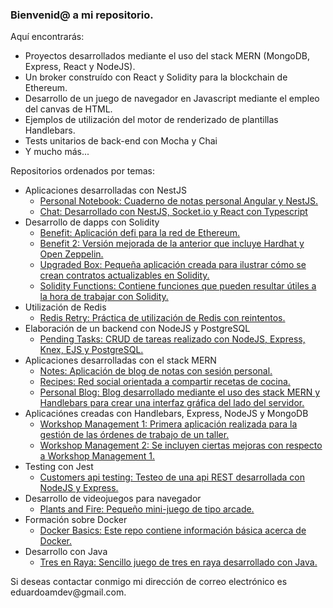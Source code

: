<h3>Bienvenid@ a mi repositorio.</h3>

<p>Aquí encontrarás:</p>

<ul>

<li>Proyectos desarrollados mediante el uso del stack MERN (MongoDB, Express, React y NodeJS).</li>
<li>Un broker construído con React y Solidity para la blockchain de Ethereum.</li>
<li>Desarrollo de un juego de navegador en Javascript mediante el empleo del canvas de HTML.</li>
<li>Ejemplos de utilización del motor de renderizado de plantillas Handlebars.</li>
<li>Tests unitarios de back-end con Mocha y Chai</li>
<li>Y mucho más...</li>

</ul>

<p>Repositorios ordenados por temas:</p>

<ul>
  
<li>
<span>Aplicaciones desarrolladas con NestJS</span>
<ul>
<li>
<a href="https://github.com/eduardoamdev/personal-notebook">Personal Notebook: Cuaderno de notas personal Angular y NestJS.</a>
</li>
<li>
<a href="https://github.com/eduardoamdev/chat">Chat: Desarrollado con NestJS, Socket.io y React con Typescript</a>
</li>
</ul>
</li>

<li>
<span>Desarrollo de dapps con Solidity</span>
<ul>
<li>
<a href="https://github.com/eduardoamdev/benefit">Benefit: Aplicación defi para la red de Ethereum.</a>
</li>
<li>
<a href="https://github.com/eduardoamdev/Benefit2">Benefit 2: Versión mejorada de la anterior que incluye Hardhat y Open Zeppelin.</a>
</li>
<li>
<a href="https://github.com/eduardoamdev/upgraded-box">Upgraded Box: Pequeña aplicación creada para ilustrar cómo se crean contratos actualizables en Solidity.</a>
</li>
<li>
<a href="https://github.com/eduardoamdev/solidity-functions">Solidity Functions: Contiene funciones que pueden resultar útiles a la hora de trabajar con Solidity.</a>
</li>
</ul>
</li>

<li>
<span>Utilización de Redis</span>
<ul>
<li>
<a href="https://github.com/eduardoamdev/redis-retry">Redis Retry: Práctica de utilización de Redis con reintentos.</a>
</li>
</ul>
</li>

<li>
<span>Elaboración de un backend con NodeJS y PostgreSQL</span>
<ul>
<li>
<a href="https://github.com/eduardoamdev/pending-tasks">Pending Tasks: CRUD de tareas realizado con NodeJS, Express, Knex, EJS y PostgreSQL.</a>
</li>
</ul>
</li>

<li>
<span>Aplicaciones desarrolladas con el stack MERN</span>
<ul>
<li>
<a href="https://github.com/eduardoamdev/notes">Notes: Aplicación de blog de notas con sesión personal.</a>
</li>
<li>
<a href="https://github.com/eduardoamdev/recipes">Recipes: Red social orientada a compartir recetas de cocina.</a>
</li>
<li>
<a href="https://github.com/eduardoamdev/personal-blog">Personal Blog: Blog desarrollado mediante el uso des stack MERN y Handlebars para crear una interfaz gráfica del lado del servidor.</a>
</li>
</ul>
</li>

<li>
<span>Aplicaciónes creadas con Handlebars, Express, NodeJS y MongoDB</span>
<ul>
<li>
<a href="https://github.com/eduardoamdev/workshop-management-1">Workshop Management 1: Primera aplicación realizada para la gestión de las órdenes de trabajo de un taller.</a>
</li>
<li>
<a href="https://github.com/eduardoamdev/workshop-management-2">Workshop Management 2: Se incluyen ciertas mejoras con respecto a Workshop Management 1.</a>
</li>
</ul>
</li>
  
<li>
<span>Testing con Jest</span>
<ul>
<li>
<a href="https://github.com/eduardoamdev/customers-api-testing">Customers api testing: Testeo de una api REST desarrollada con NodeJS y Express.</a>
</li>
</ul>
</li>

<li>
<span>Desarrollo de videojuegos para navegador</span>
<ul>
<li>
<a href="https://github.com/eduardoamdev/plants-and-fire">Plants and Fire: Pequeño mini-juego de tipo arcade.</a>
</li>
</ul>
</li>
  
<li>
<span>Formación sobre Docker</span>
<ul>
<li>
<a href="https://github.com/eduardoamdev/docker-basics">Docker Basics: Este repo contiene información básica acerca de Docker.</a>
</li>
</ul>
</li>
  
<li>
<span>Desarrollo con Java</span>
<ul>
<li>
<a href="https://github.com/eduardoamdev/tres-en-raya">Tres en Raya: Sencillo juego de tres en raya desarrollado con Java.</a>
</li>
</ul>
</li>

</ul>

<p>Si deseas contactar conmigo mi dirección de correo electrónico es eduardoamdev@gmail.com.</p>

